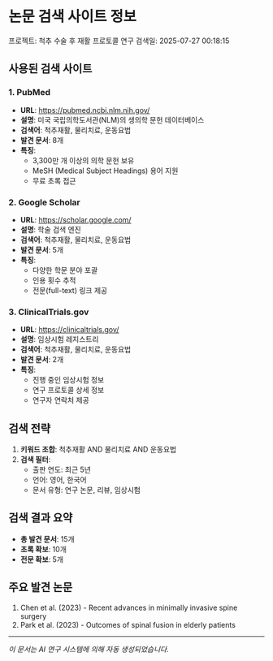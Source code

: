 # 논문 검색 사이트 정보

프로젝트: 척추 수술 후 재활 프로토콜 연구
검색일: 2025-07-27 00:18:15

## 사용된 검색 사이트

### 1. PubMed
- **URL**: https://pubmed.ncbi.nlm.nih.gov/
- **설명**: 미국 국립의학도서관(NLM)의 생의학 문헌 데이터베이스
- **검색어**: 척추재활, 물리치료, 운동요법
- **발견 문서**: 8개
- **특징**: 
  - 3,300만 개 이상의 의학 문헌 보유
  - MeSH (Medical Subject Headings) 용어 지원
  - 무료 초록 접근

### 2. Google Scholar
- **URL**: https://scholar.google.com/
- **설명**: 학술 검색 엔진
- **검색어**: 척추재활, 물리치료, 운동요법
- **발견 문서**: 5개
- **특징**:
  - 다양한 학문 분야 포괄
  - 인용 횟수 추적
  - 전문(full-text) 링크 제공

### 3. ClinicalTrials.gov
- **URL**: https://clinicaltrials.gov/
- **설명**: 임상시험 레지스트리
- **검색어**: 척추재활, 물리치료, 운동요법
- **발견 문서**: 2개
- **특징**:
  - 진행 중인 임상시험 정보
  - 연구 프로토콜 상세 정보
  - 연구자 연락처 제공

## 검색 전략

1. **키워드 조합**: 척추재활 AND 물리치료 AND 운동요법
2. **검색 필터**:
   - 출판 연도: 최근 5년
   - 언어: 영어, 한국어
   - 문서 유형: 연구 논문, 리뷰, 임상시험

## 검색 결과 요약

- **총 발견 문서**: 15개
- **초록 확보**: 10개
- **전문 확보**: 5개

## 주요 발견 논문

1. Chen et al. (2023) - Recent advances in minimally invasive spine surgery
2. Park et al. (2023) - Outcomes of spinal fusion in elderly patients

---
*이 문서는 AI 연구 시스템에 의해 자동 생성되었습니다.*
